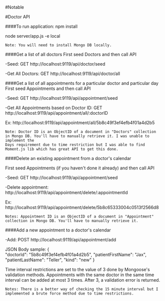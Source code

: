 #Notable

#Doctor API

####To run application:
  npm install
   
  node server/app.js -e local

    Note: You will need to install Mongo DB locally.

####Get a list of all doctors
  First seed Doctors and then call API
  
  -Seed: GET http://localhost:9119/api/doctor/seed
  
  -Get All Doctors: GET http://localhost:9119/api/doctor/all


####Get a list of all appointments for a particular doctor and particular day
  First seed Appointments and then call API
  
  -Seed: GET http://localhost:9119/api/appointment/seed
  
  -Get All Appointments based on Doctor ID: GET http://localhost:9119/api/appointment/all/:doctorID 
  
  Ex: http://localhost:9119/api/appointment/all/5b8c49f3ef4efb4f01a4d2b5
  
    Note: Doctor ID is an ObjectID of a document in "Doctors" collection in Mongo DB. You'll have to manually retrieve it. I was unable to implement the 
    Days requirement due to time restriction but I was able to find Moment.js lib which has great API to get this done. 

  
  
####Delete an existing appointment from a doctor's calendar
  
  First seed Appointments (if you haven't done it already) and then call API
  
  -Seed: GET http://localhost:9119/api/appointment/seed
  
  -Delete appointment: http://localhost:9119/api/appointment/delete/:appointmentId
  
  Ex: http://localhost:9119/api/appointment/delete/5b8c65333004c0513f2566d8

  
    Notes: Appointment ID is an ObjectID of a document in "Appointment" collection in Mongo DB. You'll have to manually retrieve it.


####Add a new appointment to a doctor's calendar

  -Add: POST http://localhost:9119/api/appointment/add
  
  JSON Body sample: {      
                     "doctorId": "5b8c49f3ef4efb4f01a4d2b5",
                      "patientFirstName": "Jax",
                      "patientLastName": "Teller",
                      "kind": "new"
                    }
                    
   Time interval restrictions are set to the value of 3 done by Mongoose's validation methods. Appointments with the same 
   doctor in the same time interval can be added at most 3 times. After 3, a validation error is returned. 
   
      
    Notes: There is a better way of checking the 15 minute interval but I implemented a brute force method due to time restrictions.

